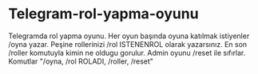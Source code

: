 # Telegram-rol-yapma-oyunu
Telegramda rol yapma oyunu.
Her oyun başında oyuna katılmak istiyenler /oyna yazar.
Peşine rollerinizi /rol ISTENENROL olarak yazarsınız.
En son /roller komutuyla kimin ne oldugu gorulur.
Admin oyunu /reset ile sıfırlar.
Komutlar "/oyna, /rol ROLADI, /roller, /reset"
